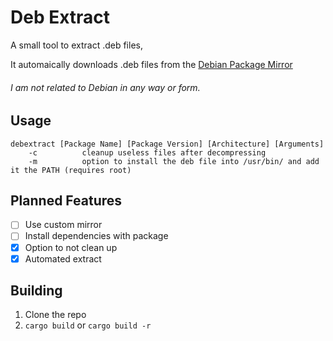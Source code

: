 # Deb Extract
A small tool to extract .deb files,

It automaically downloads .deb files from the [Debian Package Mirror](https://deb.debian.org)

###### I am not related to Debian in any way or form.

## Usage
```
debextract [Package Name] [Package Version] [Architecture] [Arguments]
    -c          cleanup useless files after decompressing
    -m          option to install the deb file into /usr/bin/ and add it the PATH (requires root)
```

## Planned Features
- [ ] Use custom mirror
- [ ] Install dependencies with package
- [x] Option to not clean up
- [x] Automated extract

## Building
1. Clone the repo
2. `` cargo build `` or `` cargo build -r ``
